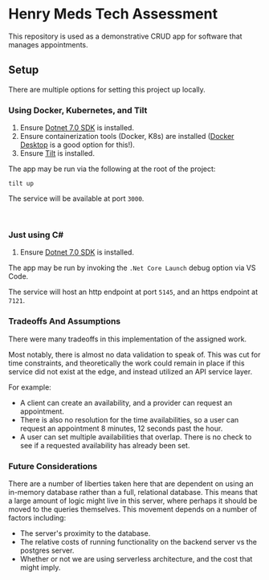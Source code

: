 # Henry Meds Tech Assessment

This repository is used as a demonstrative CRUD app for software that manages appointments.

## Setup

There are multiple options for setting this project up locally.

### Using Docker, Kubernetes, and Tilt

1. Ensure [Dotnet 7.0 SDK](https://dotnet.microsoft.com/en-us/download/dotnet/7.0) is installed.
1. Ensure containerization tools (Docker, K8s) are installed ([Docker Desktop](https://www.docker.com/products/docker-desktop/) is a good option for this!).
1. Ensure [Tilt](https://docs.tilt.dev/install.html) is installed.

The app may be run via the following at the root of the project:
```
tilt up
```
The service will be available at port `3000`.

<br />

### Just using C#

1. Ensure [Dotnet 7.0 SDK](https://dotnet.microsoft.com/en-us/download/dotnet/7.0) is installed.

The app may be run by invoking the `.Net Core Launch` debug option via VS Code.

The service will host an http endpoint at port `5145`, and an https endpoint at `7121`.

### Tradeoffs And Assumptions

There were many tradeoffs in this implementation of the assigned work.

Most notably, there is almost no data validation to speak of. This was cut for time constraints, and theoretically the work could remain in place if this service did not exist at the edge, and instead utilized an API service layer.

For example:
* A client can create an availability, and a provider can request an appointment.
* There is also no resolution for the time availabilities, so a user can request an appointment 8 minutes, 12 seconds past the hour.
* A user can set multiple availabilities that overlap. There is no check to see if a requested availability has already been set.

### Future Considerations

There are a number of liberties taken here that are dependent on using an in-memory database rather than a full, relational database. This means that a large amount of logic might live in this server, where perhaps it should be moved to the queries themselves. This movement depends on a number of factors including:
* The server's proximity to the database.
* The relative costs of running functionality on the backend server vs the postgres server.
* Whether or not we are using serverless architecture, and the cost that might imply.

